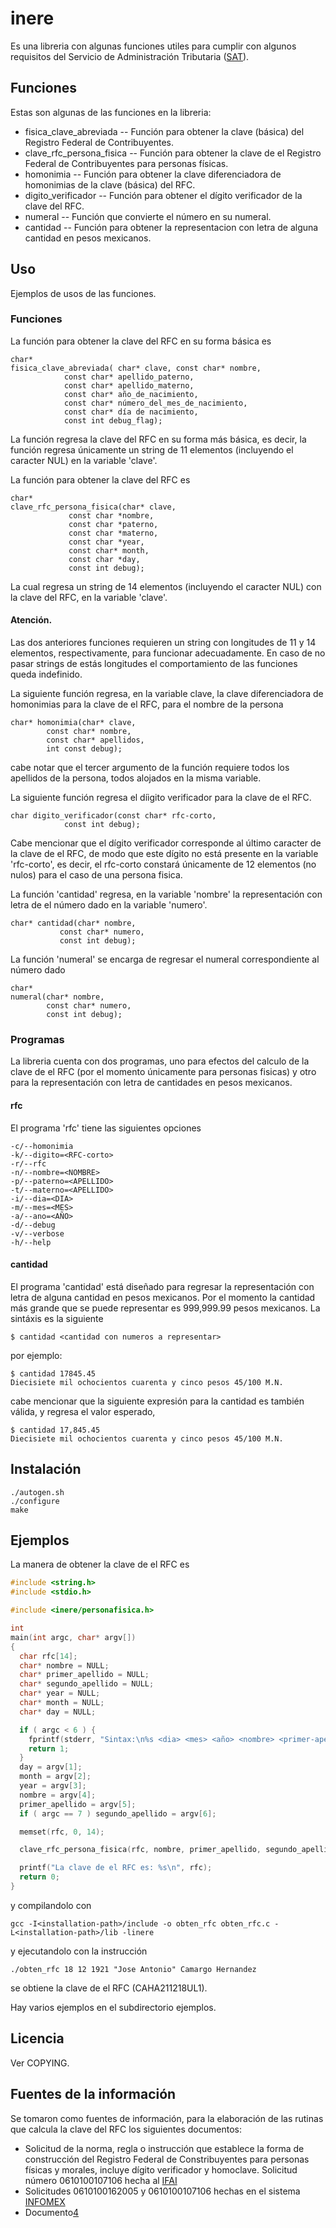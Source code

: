 inere
=====

Es una libreria con algunas funciones utiles para cumplir con algunos requisitos del Servicio de Administración Tributaria ([SAT][1]).


Funciones
---------

Estas son algunas de las funciones en la libreria:

* fisica_clave_abreviada -- Función para obtener la clave (básica) del Registro Federal de Contribuyentes.
* clave_rfc_persona_fisica -- Función para obtener la clave de el Registro Federal de Contribuyentes para personas físicas.
* homonimia -- Función para obtener la clave diferenciadora de homonimias de la clave (básica) del RFC.
* digito_verificador -- Función para obtener el dígito verificador de la clave del RFC.
* numeral -- Función que convierte el número en su numeral.
* cantidad -- Función para obtener la representacion con letra de alguna cantidad en pesos mexicanos.


Uso
---

Ejemplos de usos de las funciones.

### Funciones

La función para obtener la clave del RFC en su forma básica es

	char*
	fisica_clave_abreviada( char* clave, const char* nombre,
				const char* apellido_paterno,
				const char* apellido_materno,
				const char* año_de_nacimiento,
				const char* número_del_mes_de_nacimiento,
				const char* día de nacimiento,
				const int debug_flag);

La función regresa la clave del RFC en su forma más básica, es decir, la función regresa únicamente un string de 11 elementos (incluyendo el caracter NUL) en la variable 'clave'.

La función para obtener la clave del RFC es

	char*
	clave_rfc_persona_fisica(char* clave,
				 const char *nombre,
				 const char *paterno,
				 const char *materno,
				 const char *year,
				 const char* month,
				 const char *day,
				 const int debug);

La cual regresa un string de 14 elementos (incluyendo el caracter NUL) con la clave del RFC, en la variable 'clave'.

#### Atención.
Las dos anteriores funciones requieren un string con longitudes de 11 y 14 elementos, respectivamente, para funcionar adecuadamente. En caso de no pasar strings de estás longitudes el comportamiento de las funciones queda indefinido.

La siguiente función regresa, en la variable clave, la clave diferenciadora de homonimias para la clave de el RFC, para el nombre de la persona

	char* homonimia(char* clave,
			const char* nombre,
			const char* apellidos,
			int const debug);

cabe notar que el tercer argumento de la función requiere todos los apellidos de la persona, todos alojados en la misma variable.

La siguiente función regresa el díigito verificador para la clave de el RFC.

	char digito_verificador(const char* rfc-corto,
				const int debug);

Cabe mencionar que el dígito verificador corresponde al último caracter de la clave de el RFC, de modo que este dígito no está presente en la variable 'rfc-corto', es decir, el rfc-corto constará únicamente de 12 elementos (no nulos) para el caso de una persona fisica.

La función 'cantidad' regresa, en la variable 'nombre' la representación con letra de el número dado en la variable 'numero'.

	char* cantidad(char* nombre,
		       const char* numero,
		       const int debug);


La función 'numeral' se encarga de regresar el numeral correspondiente al número dado

	char*
	numeral(char* nombre,
	        const char* numero,
	        const int debug);


### Programas

La libreria cuenta con dos programas, uno para efectos del calculo de la clave de el RFC (por el momento únicamente para personas fisicas) y otro para la representación con letra de cantidades en pesos mexicanos.

#### rfc

El programa 'rfc' tiene las siguientes opciones

	-c/--homonimia
	-k/--digito=<RFC-corto>
	-r/--rfc
	-n/--nombre=<NOMBRE>
	-p/--paterno=<APELLIDO>
	-t/--materno=<APELLIDO>
	-i/--dia=<DIA>
	-m/--mes=<MES>
	-a/--ano=<AÑO>
	-d/--debug
	-v/--verbose
	-h/--help

#### cantidad

El programa 'cantidad' está diseñado para regresar la representación con letra de alguna cantidad en pesos mexicanos. Por el momento la cantidad más grande que se puede representar es 999,999.99 pesos mexicanos. La sintáxis es la siguiente

	$ cantidad <cantidad con numeros a representar>

por ejemplo:

	$ cantidad 17845.45
	Diecisiete mil ochocientos cuarenta y cinco pesos 45/100 M.N.

cabe mencionar que la siguiente expresión para la cantidad es también válida, y regresa el valor esperado,

	$ cantidad 17,845.45
	Diecisiete mil ochocientos cuarenta y cinco pesos 45/100 M.N.


Instalación
-----------

	./autogen.sh
	./configure
	make


Ejemplos
--------

La manera de obtener la clave de el RFC es

```c
#include <string.h>
#include <stdio.h>

#include <inere/personafisica.h>

int
main(int argc, char* argv[])
{
  char rfc[14];
  char* nombre = NULL;
  char* primer_apellido = NULL;
  char* segundo_apellido = NULL;
  char* year = NULL;
  char* month = NULL;
  char* day = NULL;

  if ( argc < 6 ) {
    fprintf(stderr, "Sintax:\n%s <dia> <mes> <año> <nombre> <primer-apellido> [<segundo-apellido>]\n", argv[0]);
    return 1;
  }
  day = argv[1];
  month = argv[2];
  year = argv[3];
  nombre = argv[4];
  primer_apellido = argv[5];
  if ( argc == 7 ) segundo_apellido = argv[6];

  memset(rfc, 0, 14);

  clave_rfc_persona_fisica(rfc, nombre, primer_apellido, segundo_apellido, year, month, day, 0);

  printf("La clave de el RFC es: %s\n", rfc);
  return 0;
}
```

y compilandolo con

	gcc -I<installation-path>/include -o obten_rfc obten_rfc.c -L<installation-path>/lib -linere

y ejecutandolo con la instrucción

	./obten_rfc 18 12 1921 "Jose Antonio" Camargo Hernandez

se obtiene la clave de el RFC (CAHA211218UL1).

Hay varios ejemplos en el subdirectorio ejemplos.

Licencia
--------

Ver COPYING.

Fuentes de la información
-------------------------


Se tomaron como fuentes de información, para la elaboración de las rutinas que calcula la clave del RFC los siguientes documentos:

* Solicitud de la norma, regla o instrucción que establece la forma de construcción del Registro Federal de Constribuyentes para personas físicas y morales, incluye dígito verificador y homoclave. Solicitud número 0610100107106 hecha al [IFAI][2]
* Solicitudes 0610100162005 y 0610100107106 hechas en el sistema [INFOMEX][3]
* Documento[4]



[1]: http://www.sat.gob.mx
[2]: http://www.sisi.org.mx/jspsi/documentos/2006/seguimiento/06101/0610100107106_065.doc
[3]: https://www.infomex.org.mx/gobiernofederal/moduloPublico/moduloPublico.action
[4]: http://asuncionez.iespana.es/documentos/RFC.pdf
